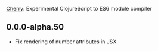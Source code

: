 [Cherry](https://github.com/squint-cljs/cherry): Experimental ClojureScript to ES6 module compiler

## 0.0.0-alpha.50

- Fix rendering of number attributes in JSX
